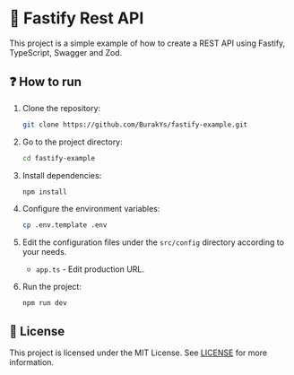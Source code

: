 # 🚀 Fastify Rest API

This project is a simple example of how to create a REST API using Fastify, TypeScript, Swagger and Zod.

## ❓ How to run

1. Clone the repository:
    ```bash
    git clone https://github.com/BurakYs/fastify-example.git
    ```

2. Go to the project directory:
    ```bash
    cd fastify-example
    ```

3. Install dependencies:
    ```bash
    npm install
    ```

4. Configure the environment variables:
    ```bash
    cp .env.template .env
    ```

5. Edit the configuration files under the `src/config` directory according to your needs.
    - `app.ts` - Edit production URL.

6. Run the project:
    ```bash
    npm run dev
    ```

## 📜 License

This project is licensed under the MIT License. See [LICENSE](./LICENSE) for more information.